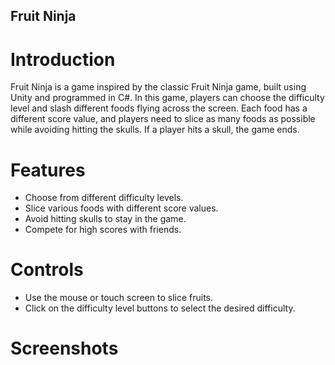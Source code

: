 
## Fruit Ninja 

# Introduction
Fruit Ninja  is a game inspired by the classic Fruit Ninja game, built using Unity and programmed in C#. In this game, players can choose the difficulty level and slash different foods flying across the screen. Each food has a different score value, and players need to slice as many foods as possible while avoiding hitting the skulls. If a player hits a skull, the game ends.

# Features
- Choose from different difficulty levels.
- Slice various foods with different score values.
- Avoid hitting skulls to stay in the game.
- Compete for high scores with friends.
  
# Controls
- Use the mouse or touch screen to slice fruits.
- Click on the difficulty level buttons to select the desired difficulty.

# Screenshots


